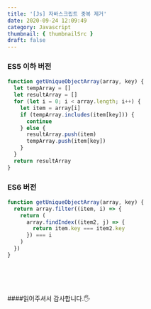 ```yaml
---
title: '[Js] 자바스크립트 중복 제거'
date: 2020-09-24 12:09:49
category: Javascript
thumbnail: { thumbnailSrc }
draft: false
---
```


### ES5 이하 버전

```javascript
function getUniqueObjectArray(array, key) {
  let tempArray = []
  let resultArray = []
  for (let i = 0; i < array.length; i++) {
    let item = array[i]
    if (tempArray.includes(item[key])) {
      continue
    } else {
      resultArray.push(item)
      tempArray.push(item[key])
    }
  }
  return resultArray
}
```

### ES6 버전

```javascript
function getUniqueObjectArray(array, key) {
  return array.filter((item, i) => {
    return (
      array.findIndex((item2, j) => {
        return item.key === item2.key
      }) === i
    )
  })
}
```

<br>
<br>
<br>

####읽어주셔서 감사합니다.🖐
